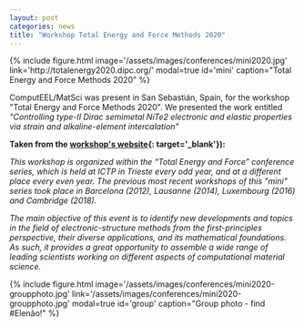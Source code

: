 ```yaml
---
layout: post
categories: news
title: "Workshop Total Energy and Force Methods 2020"
---
```


<div class="col-md-5 float-left mr-2">
{% include figure.html image='/assets/images/conferences/mini2020.jpg' link='http://totalenergy2020.dipc.org/' modal=true id='mini' caption="Total Energy and Force Methods 2020" %}
</div>

ComputEEL/MatSci was present in San Sebastián, Spain, for the workshop "Total Energy and Force Methods 2020". We presented the work entitled *"Controlling type-II Dirac semimetal NiTe2 electronic and elastic properties via strain and alkaline-element intercalation"*

**Taken from the [workshop's website](http://totalenergy2020.dipc.org/){: target='_blank'}):**

*This workshop is organized within the “Total Energy and Force” conference series, which is held at ICTP in Trieste every odd year, and at a different place every even year. The previous most recent workshops of this "mini" series took place in Barcelona (2012), Lausanne (2014), Luxembourg (2016) and Cambridge (2018).*

*The main objective of this event is to identify new developments and topics in the field of electronic-structure methods from the first-principles perspective, their diverse applications, and its mathematical foundations. As such, it provides a great opportunity to assemble a wide range of leading scientists working on different aspects of computational material science.*

<div class="col-md-12 float-left mr-2">
{% include figure.html image='/assets/images/conferences/mini2020-groupphoto.jpg' link='/assets/images/conferences/mini2020-groupphoto.jpg' modal=true id='group' caption="Group photo - find #Elenão!" %}
</div>
